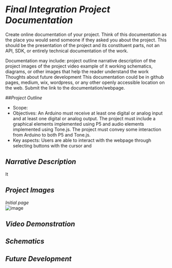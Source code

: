 # *Final Integration Project Documentation*  
Create online documentation of your project. Think of this documentation as the place you would send someone if they asked you about the project. This should be the presentation of the project and its constituent parts, not an API, SDK, or entirely technical documentation of the work. 

Documentation may include:
project outline
narrative description of the project
images of the project
video example of it working
schematics, diagrams, or other images that help the reader understand the work
Thoughts about future development
This documentation could be in github pages, medium, wix, wordpress, or any other openly accessible location on the web.
Submit the link to the documentation/webpage.

##*Project Outline*
- Scope:  
- Objectives: An Arduino must receive at least one digital or analog input and at least one digital or analog output. The project must include a graphical elements implemented using P5 and audio elements implemented using Tone.js. The project must convey some interaction from Arduino to both P5 and Tone.js. 
- Key aspects: Users are able to interact with the webpage through selecting buttons with the cursor and   

## *Narrative Description*
It
## *Project Images*
*Initial page*   
![image](https://github.com/user-attachments/assets/712c957c-2fc7-4f87-bdf9-594f74b78b1b)

## *Video Demonstration*

## *Schematics*

## *Future Development*
